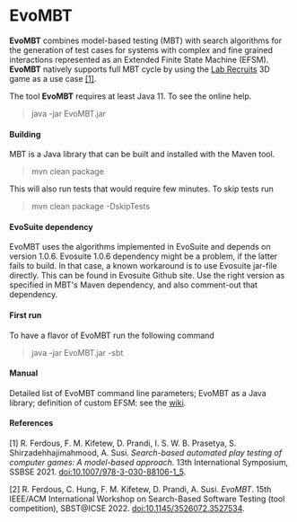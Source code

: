 # __EvoMBT__

__EvoMBT__ combines model-based testing (MBT) with search algorithms for the generation of test cases for systems with complex and fine grained interactions represented as an Extended Finite State Machine (EFSM). __EvoMBT__ 
natively supports full MBT cycle by using the [Lab Recruits](https://github.com/iv4xr-project/labrecruits) 3D game as a use case [[1]](#1).

The tool __EvoMBT__ requires at least Java 11. To see the online help.

> java -jar EvoMBT.jar


#### Building

MBT is a Java library that can be built and installed with the Maven tool. 

> mvn clean package

This will also run tests that would require few minutes. To skip tests run 

> mvn clean package -DskipTests

#### EvoSuite dependency

EvoMBT uses  the algorithms implemented in EvoSuite and depends on version  1.0.6. 
Evosuite 1.0.6 dependency might be a problem, if the latter fails to build. In that case, a known workaround is to use Evosuite jar-file directly. This can be found in Evosuite Github site. Use the right version as specified in MBT's Maven dependency, and also comment-out that dependency.

#### First run

To have a flavor of EvoMBT run the following command

> java -jar EvoMBT.jar -sbt


#### Manual

Detailed list of EvoMBT command line parameters; EvoMBT as a Java library; definition of custom EFSM: see the [wiki](https://github.com/iv4xr-project/iv4xr-mbt/wiki).


#### References 
<a id="1">[1]</a> 
R. Ferdous, F. M. Kifetew, D. Prandi, I. S. W. B. Prasetya, S. Shirzadehhajimahmood, A. Susi.
*Search-based automated play testing of computer games: A model-based approach.*
13th International Symposium, SSBSE 2021. 
[doi:10.1007/978-3-030-88106-1_5](https://link.springer.com/chapter/10.1007/978-3-030-88106-1_5). 

<a id="2">[2]</a> 
R. Ferdous, C. Hung, F. M. Kifetew, D. Prandi, A. Susi.
*EvoMBT*.
15th IEEE/ACM International Workshop on Search-Based Software Testing (tool competition), SBST@ICSE 2022.
[doi:10.1145/3526072.3527534](https://ieeexplore.ieee.org/document/9810734).


